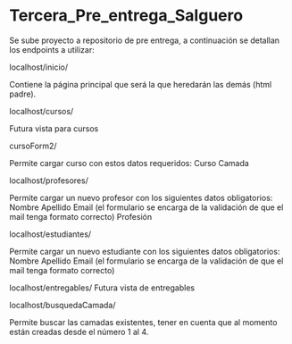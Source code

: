 # Tercera_Pre_entrega_Salguero
Se sube proyecto a repositorio de pre entrega, a continuación se detallan los endpoints a utilizar:

localhost/inicio/

Contiene la página principal que será la que heredarán las demás (html padre).

localhost/cursos/

Futura vista para cursos

cursoForm2/

Permite cargar curso con estos datos requeridos:
Curso
Camada

localhost/profesores/

Permite cargar un nuevo profesor con los siguientes datos obligatorios:
Nombre
Apellido
Email (el formulario se encarga de la validación de que el mail tenga formato correcto)
Profesión

localhost/estudiantes/

Permite cargar un nuevo estudiante con los siguientes datos obligatorios:
Nombre
Apellido
Email (el formulario se encarga de la validación de que el mail tenga formato correcto)

localhost/entregables/
Futura vista de entregables

localhost/busquedaCamada/

Permite buscar las camadas existentes, tener en cuenta que al momento están creadas desde el número 1 al 4.
